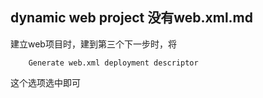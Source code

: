 dynamic web project 没有web.xml.md
---------------------------------------


建立web项目时，建到第三个下一步时，将 
```
	Generate web.xml deployment descriptor
```
 这个选项选中即可